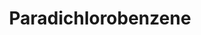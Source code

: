---
title: Paradichlorobenzene
layout: definition
brief: Chemical use when storing used comb to prevent infestation by wax moths.
see_also: 
  - title: Honey
    file: honey 
---